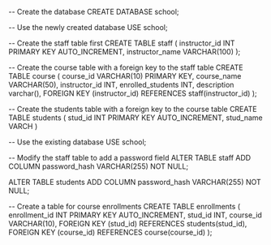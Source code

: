 -- Create the database
CREATE DATABASE school;

-- Use the newly created database
USE school;

-- Create the staff table first
CREATE TABLE staff (
    instructor_id INT PRIMARY KEY AUTO_INCREMENT,
    instructor_name VARCHAR(100)
);

-- Create the course table with a foreign key to the staff table
CREATE TABLE course (
    course_id VARCHAR(10) PRIMARY KEY,
    course_name VARCHAR(50),
    instructor_id INT,
    enrolled_students INT,
    description varchar(),
    FOREIGN KEY (instructor_id) REFERENCES staff(instructor_id)
);

-- Create the students table with a foreign key to the course table
CREATE TABLE students (
    stud_id INT PRIMARY KEY AUTO_INCREMENT,
    stud_name VARCH
)

-- Use the existing database
USE school;

-- Modify the staff table to add a password field
ALTER TABLE staff
ADD COLUMN password_hash VARCHAR(255) NOT NULL;


ALTER TABLE students
ADD COLUMN password_hash VARCHAR(255) NOT NULL;

-- Create a table for course enrollments
CREATE TABLE enrollments (
    enrollment_id INT PRIMARY KEY AUTO_INCREMENT,
    stud_id INT,
    course_id VARCHAR(10),
    FOREIGN KEY (stud_id) REFERENCES students(stud_id),
    FOREIGN KEY (course_id) REFERENCES course(course_id)
);
